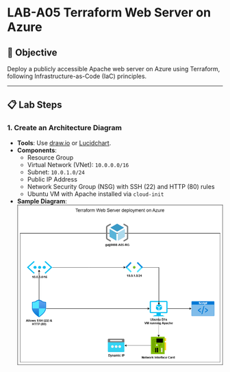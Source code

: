 # LAB-A05 Terraform Web Server on Azure

## 🎯 Objective
Deploy a publicly accessible Apache web server on Azure using Terraform, following Infrastructure-as-Code (IaC) principles.

---

## 📋 Lab Steps

### 1. Create an Architecture Diagram
- **Tools**: Use [draw.io](https://app.diagrams.net/) or [Lucidchart](https://www.lucidchart.com/).
- **Components**:
  - Resource Group
  - Virtual Network (VNet): `10.0.0.0/16`
  - Subnet: `10.0.1.0/24`
  - Public IP Address
  - Network Security Group (NSG) with SSH (22) and HTTP (80) rules
  - Ubuntu VM with Apache installed via `cloud-init`
- **Sample Diagram**:
  ![Architecture Diagram](./a05-architecture.png)